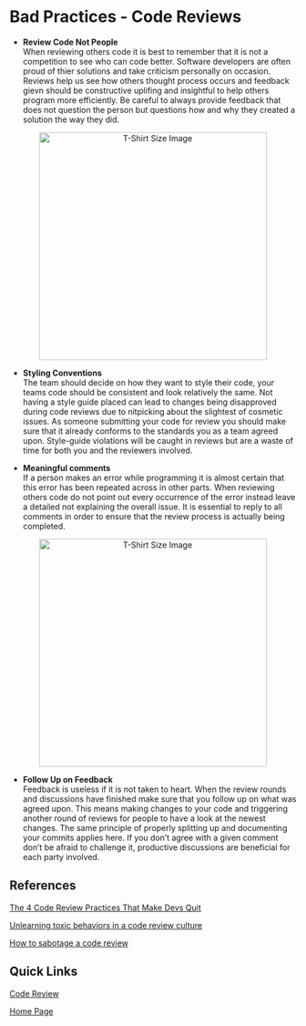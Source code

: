 # Bad Practices - Code Reviews

* **Review Code Not People**  
When reviewing others code it is best to remember that it is not a competition to see who can code better. Software developers are often proud of thier solutions and take criticism personally on occasion. Reviews help us see how others thought process occurs and feedback gievn should be constructive uplifing and insightful to help others program more efficiently. Be careful to always provide feedback that does not question the person but questions how and why they created a solution the way they did.

<p align="center">
<img src="https://miro.medium.com/max/1400/1*D9YKlFGZKiYoR57tUTpCrg.jpeg" alt="T-Shirt Size Image" width="400">
<p>

* **Styling Conventions**  
The team should decide on how they want to style their code, your teams code should be consistent and look relatively the same. Not having a style guide placed can lead to changes being disapproved during code reviews due to nitpicking about the slightest of cosmetic issues. As someone submitting your code for review you should make sure that it already conforms to the standards you as a team agreed upon. Style-guide violations will be caught in reviews but are a waste of time for both you and the reviewers involved.


* **Meaningful comments**  
If a person makes an error while programming it is almost certain that this error has been repeated across in other parts. When reviewing others code do not point out every occurrence of the error instead leave a detailed not explaining the overall issue. It is essential to reply to all comments in order to ensure that the review process is actually being completed.

<p align="center">
<img src="https://miro.medium.com/max/1400/1*UbeT74oIf3JlX1YRu90EKA.jpeg" alt="T-Shirt Size Image" width="400" center>
<p>

* **Follow Up on Feedback**  
Feedback is useless if it is not taken to heart. When the review rounds and discussions have finished make sure that you follow up on what was agreed upon. This means making changes to your code and triggering another round of reviews for people to have a look at the newest changes. The same principle of properly splitting up and documenting your commits applies here. If you don’t agree with a given comment don’t be afraid to challenge it, productive discussions are beneficial for each party involved.

## References

[The 4 Code Review Practices That Make Devs Quit](https://blog.submain.com/code-review-practices/)

[Unlearning toxic behaviors in a code review culture](https://medium.com/@sandya.sankarram/unlearning-toxic-behaviors-in-a-code-review-culture-b7c295452a3c)

[How to sabotage a code review](https://techbeacon.com/app-dev-testing/how-sabotage-code-review)

## Quick Links
[Code Review](../CodeReviews/CodeReviews.md)

[Home Page](../../ProjectPlan.md)
